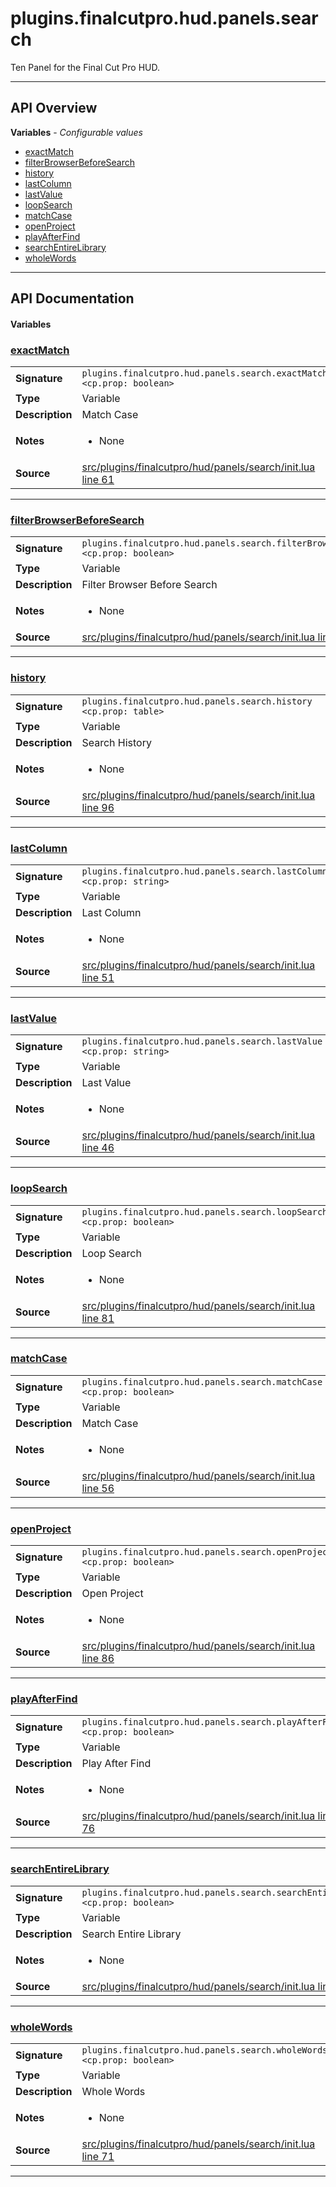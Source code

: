 # plugins.finalcutpro.hud.panels.search

Ten Panel for the Final Cut Pro HUD.

---

## API Overview
**Variables** - _Configurable values_
 * [exactMatch](#exactmatch)
 * [filterBrowserBeforeSearch](#filterbrowserbeforesearch)
 * [history](#history)
 * [lastColumn](#lastcolumn)
 * [lastValue](#lastvalue)
 * [loopSearch](#loopsearch)
 * [matchCase](#matchcase)
 * [openProject](#openproject)
 * [playAfterFind](#playafterfind)
 * [searchEntireLibrary](#searchentirelibrary)
 * [wholeWords](#wholewords)


---

## API Documentation

#### Variables


### [exactMatch](#exactmatch)

|                                             |                                                                                     |
| --------------------------------------------|-------------------------------------------------------------------------------------|
| **Signature**                               | `plugins.finalcutpro.hud.panels.search.exactMatch <cp.prop: boolean>`                                                                    |
| **Type**                                    | Variable                                                                     |
| **Description**                             | Match Case                                                                     |
| **Notes**                                   | <ul><li>None</li></ul> |
| **Source**                                  | [src/plugins/finalcutpro/hud/panels/search/init.lua line 61](https://github.com/CommandPost/CommandPost/blob/develop/src/plugins/finalcutpro/hud/panels/search/init.lua#L61) |

---


### [filterBrowserBeforeSearch](#filterbrowserbeforesearch)

|                                             |                                                                                     |
| --------------------------------------------|-------------------------------------------------------------------------------------|
| **Signature**                               | `plugins.finalcutpro.hud.panels.search.filterBrowserBeforeSearch <cp.prop: boolean>`                                                                    |
| **Type**                                    | Variable                                                                     |
| **Description**                             | Filter Browser Before Search                                                                     |
| **Notes**                                   | <ul><li>None</li></ul> |
| **Source**                                  | [src/plugins/finalcutpro/hud/panels/search/init.lua line 66](https://github.com/CommandPost/CommandPost/blob/develop/src/plugins/finalcutpro/hud/panels/search/init.lua#L66) |

---


### [history](#history)

|                                             |                                                                                     |
| --------------------------------------------|-------------------------------------------------------------------------------------|
| **Signature**                               | `plugins.finalcutpro.hud.panels.search.history <cp.prop: table>`                                                                    |
| **Type**                                    | Variable                                                                     |
| **Description**                             | Search History                                                                     |
| **Notes**                                   | <ul><li>None</li></ul> |
| **Source**                                  | [src/plugins/finalcutpro/hud/panels/search/init.lua line 96](https://github.com/CommandPost/CommandPost/blob/develop/src/plugins/finalcutpro/hud/panels/search/init.lua#L96) |

---


### [lastColumn](#lastcolumn)

|                                             |                                                                                     |
| --------------------------------------------|-------------------------------------------------------------------------------------|
| **Signature**                               | `plugins.finalcutpro.hud.panels.search.lastColumn <cp.prop: string>`                                                                    |
| **Type**                                    | Variable                                                                     |
| **Description**                             | Last Column                                                                     |
| **Notes**                                   | <ul><li>None</li></ul> |
| **Source**                                  | [src/plugins/finalcutpro/hud/panels/search/init.lua line 51](https://github.com/CommandPost/CommandPost/blob/develop/src/plugins/finalcutpro/hud/panels/search/init.lua#L51) |

---


### [lastValue](#lastvalue)

|                                             |                                                                                     |
| --------------------------------------------|-------------------------------------------------------------------------------------|
| **Signature**                               | `plugins.finalcutpro.hud.panels.search.lastValue <cp.prop: string>`                                                                    |
| **Type**                                    | Variable                                                                     |
| **Description**                             | Last Value                                                                     |
| **Notes**                                   | <ul><li>None</li></ul> |
| **Source**                                  | [src/plugins/finalcutpro/hud/panels/search/init.lua line 46](https://github.com/CommandPost/CommandPost/blob/develop/src/plugins/finalcutpro/hud/panels/search/init.lua#L46) |

---


### [loopSearch](#loopsearch)

|                                             |                                                                                     |
| --------------------------------------------|-------------------------------------------------------------------------------------|
| **Signature**                               | `plugins.finalcutpro.hud.panels.search.loopSearch <cp.prop: boolean>`                                                                    |
| **Type**                                    | Variable                                                                     |
| **Description**                             | Loop Search                                                                     |
| **Notes**                                   | <ul><li>None</li></ul> |
| **Source**                                  | [src/plugins/finalcutpro/hud/panels/search/init.lua line 81](https://github.com/CommandPost/CommandPost/blob/develop/src/plugins/finalcutpro/hud/panels/search/init.lua#L81) |

---


### [matchCase](#matchcase)

|                                             |                                                                                     |
| --------------------------------------------|-------------------------------------------------------------------------------------|
| **Signature**                               | `plugins.finalcutpro.hud.panels.search.matchCase <cp.prop: boolean>`                                                                    |
| **Type**                                    | Variable                                                                     |
| **Description**                             | Match Case                                                                     |
| **Notes**                                   | <ul><li>None</li></ul> |
| **Source**                                  | [src/plugins/finalcutpro/hud/panels/search/init.lua line 56](https://github.com/CommandPost/CommandPost/blob/develop/src/plugins/finalcutpro/hud/panels/search/init.lua#L56) |

---


### [openProject](#openproject)

|                                             |                                                                                     |
| --------------------------------------------|-------------------------------------------------------------------------------------|
| **Signature**                               | `plugins.finalcutpro.hud.panels.search.openProject <cp.prop: boolean>`                                                                    |
| **Type**                                    | Variable                                                                     |
| **Description**                             | Open Project                                                                     |
| **Notes**                                   | <ul><li>None</li></ul> |
| **Source**                                  | [src/plugins/finalcutpro/hud/panels/search/init.lua line 86](https://github.com/CommandPost/CommandPost/blob/develop/src/plugins/finalcutpro/hud/panels/search/init.lua#L86) |

---


### [playAfterFind](#playafterfind)

|                                             |                                                                                     |
| --------------------------------------------|-------------------------------------------------------------------------------------|
| **Signature**                               | `plugins.finalcutpro.hud.panels.search.playAfterFind <cp.prop: boolean>`                                                                    |
| **Type**                                    | Variable                                                                     |
| **Description**                             | Play After Find                                                                     |
| **Notes**                                   | <ul><li>None</li></ul> |
| **Source**                                  | [src/plugins/finalcutpro/hud/panels/search/init.lua line 76](https://github.com/CommandPost/CommandPost/blob/develop/src/plugins/finalcutpro/hud/panels/search/init.lua#L76) |

---


### [searchEntireLibrary](#searchentirelibrary)

|                                             |                                                                                     |
| --------------------------------------------|-------------------------------------------------------------------------------------|
| **Signature**                               | `plugins.finalcutpro.hud.panels.search.searchEntireLibrary <cp.prop: boolean>`                                                                    |
| **Type**                                    | Variable                                                                     |
| **Description**                             | Search Entire Library                                                                     |
| **Notes**                                   | <ul><li>None</li></ul> |
| **Source**                                  | [src/plugins/finalcutpro/hud/panels/search/init.lua line 91](https://github.com/CommandPost/CommandPost/blob/develop/src/plugins/finalcutpro/hud/panels/search/init.lua#L91) |

---


### [wholeWords](#wholewords)

|                                             |                                                                                     |
| --------------------------------------------|-------------------------------------------------------------------------------------|
| **Signature**                               | `plugins.finalcutpro.hud.panels.search.wholeWords <cp.prop: boolean>`                                                                    |
| **Type**                                    | Variable                                                                     |
| **Description**                             | Whole Words                                                                     |
| **Notes**                                   | <ul><li>None</li></ul> |
| **Source**                                  | [src/plugins/finalcutpro/hud/panels/search/init.lua line 71](https://github.com/CommandPost/CommandPost/blob/develop/src/plugins/finalcutpro/hud/panels/search/init.lua#L71) |

---

